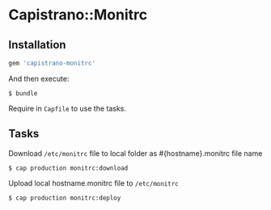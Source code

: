 # Capistrano::Monitrc

## Installation

```ruby
gem 'capistrano-monitrc'
```

And then execute:

    $ bundle

Require in `Capfile` to use the tasks.

## Tasks

Download `/etc/monitrc` file to local folder as #{hostname}.monitrc file name

    $ cap production monitrc:download

Upload local hostname.monitrc file to `/etc/monitrc`

    $ cap production monitrc:deploy
    
